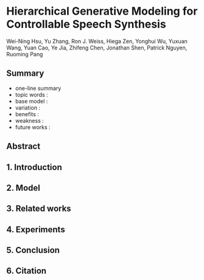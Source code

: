 # Hierarchical Generative Modeling for Controllable Speech Synthesis

Wei-Ning Hsu, Yu Zhang, Ron J. Weiss, Hiega Zen, Yonghui Wu, Yuxuan Wang, Yuan Cao, Ye Jia, Zhifeng Chen, Jonathan Shen, Patrick Nguyen, Ruoming Pang

## Summary

- one-line summary
- topic words : 
- base model : 
- variation : 
- benefits :
- weakness :
- future works :

## Abstract

## 1. Introduction

## 2. Model

## 3. Related works

## 4. Experiments

## 5. Conclusion

## 6. Citation
